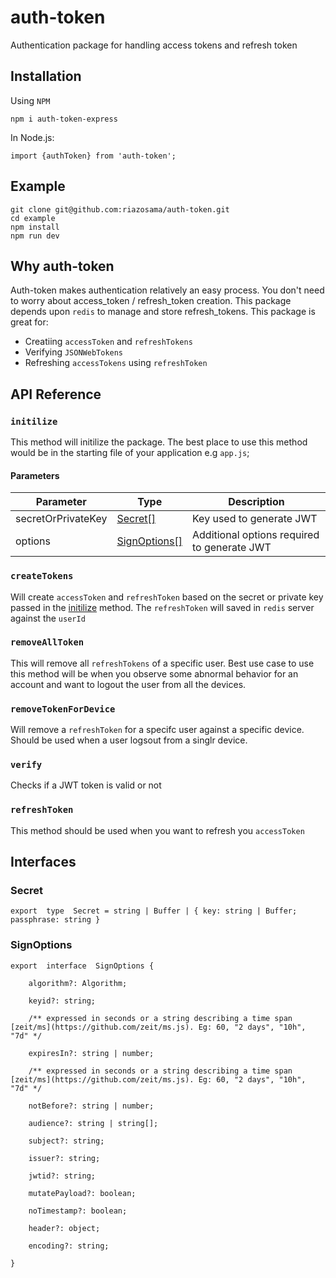 # auth-token
Authentication package for handling access tokens and refresh token

## Installation
Using `NPM`

    npm i auth-token-express
In Node.js:

    import {authToken} from 'auth-token';

## Example

    git clone git@github.com:riazosama/auth-token.git
    cd example
    npm install
    npm run dev

## Why auth-token
Auth-token makes authentication relatively an easy process. You don't need to worry about access_token / refresh_token creation. This package depends upon `redis` to manage and store refresh_tokens. This package is great for:

 - Creatiing `accessToken` and `refreshTokens`
 - Verifying `JSONWebTokens`
 - Refreshing `accessTokens` using `refreshToken`

## API Reference
### `initilize`
This method will initilize the package. The best place to use this method would be in the starting file of your application e.g `app.js`;

#### Parameters
| Parameter | Type | Description |
|--|--|--|
| secretOrPrivateKey  | [Secret[]](#secret)  | Key used to generate JWT |
| options | [SignOptions[]](#signoptions) | Additional options required to generate JWT


### `createTokens`
Will create `accessToken` and `refreshToken` based on the secret or private key passed in the [initilize](#initilize) method. The `refreshToken` will saved in `redis` server against the `userId`	

### `removeAllToken`
This will remove all `refreshTokens` of a specific user. Best use case to use this method will be when you observe some abnormal behavior for an account and want to logout the user from all the devices.

### `removeTokenForDevice`
Will remove a `refreshToken` for a specifc user against a specific device. Should be used when a user logsout from a singlr device.

### `verify`
Checks if a JWT token is valid or not

### `refreshToken`
This method should be used when you want to refresh you `accessToken`

## Interfaces

### Secret

    export  type  Secret = string | Buffer | { key: string | Buffer; passphrase: string }

### SignOptions

    export  interface  SignOptions {
    
	    algorithm?: Algorithm;
    
	    keyid?: string;
    
	    /** expressed in seconds or a string describing a time span 	[zeit/ms](https://github.com/zeit/ms.js). Eg: 60, "2 days", "10h", 	"7d" */
    
	    expiresIn?: string | number;
    
	    /** expressed in seconds or a string describing a time span [zeit/ms](https://github.com/zeit/ms.js). Eg: 60, "2 days", "10h", "7d" */
    
	    notBefore?: string | number;
    
	    audience?: string | string[];
	    
	    subject?: string;
    
	    issuer?: string;
    
	    jwtid?: string;
    
	    mutatePayload?: boolean;
    
	    noTimestamp?: boolean;
    
	    header?: object;
    
	    encoding?: string;
    
    }
